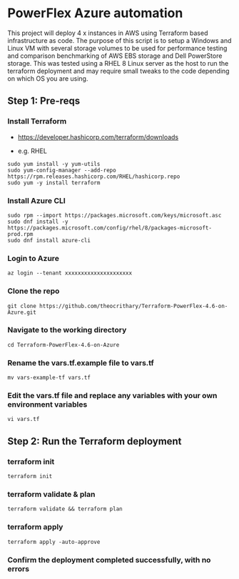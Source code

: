 # PowerFlex Azure automation
This project will deploy 4 x instances in AWS using Terraform based infrastructure as code. 
The purpose of this script is to setup a Windows and Linux VM with several storage volumes to be used for performance testing and comparison benchmarking of AWS EBS storage and Dell PowerStore storage.
This was tested using a RHEL 8 Linux server as the host to run the terraform deployment and may require small tweaks to the code depending on which OS you are using.

## Step 1: Pre-reqs

### Install Terraform
- https://developer.hashicorp.com/terraform/downloads
* e.g. RHEL
```
sudo yum install -y yum-utils
sudo yum-config-manager --add-repo https://rpm.releases.hashicorp.com/RHEL/hashicorp.repo
sudo yum -y install terraform
```

### Install Azure CLI
```
sudo rpm --import https://packages.microsoft.com/keys/microsoft.asc
sudo dnf install -y https://packages.microsoft.com/config/rhel/8/packages-microsoft-prod.rpm
sudo dnf install azure-cli
```

### Login to Azure
```
az login --tenant xxxxxxxxxxxxxxxxxxxxx
```



### Clone the repo
```
git clone https://github.com/theocrithary/Terraform-PowerFlex-4.6-on-Azure.git
```

### Navigate to the working directory
```
cd Terraform-PowerFlex-4.6-on-Azure
```

### Rename the vars.tf.example file to vars.tf
```
mv vars-example-tf vars.tf
```

### Edit the vars.tf file and replace any variables with your own environment variables
```
vi vars.tf
```

## Step 2: Run the Terraform deployment

### terraform init
```
terraform init
```

### terraform validate & plan
```
terraform validate && terraform plan
```

### terraform apply
```
terraform apply -auto-approve
```

### Confirm the deployment completed successfully, with no errors
